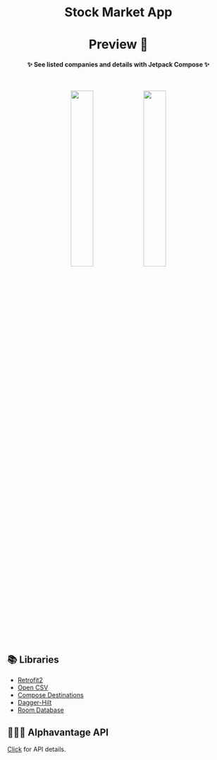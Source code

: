 <h1 align="center"> Stock Market App  </h1>

<h1 align="center"> Preview 👀 </h1>

<h4 align="center">
✨ See listed companies and details with Jetpack Compose ✨
</h4></br>

<p align="center">
 <img src="https://user-images.githubusercontent.com/47380312/180278074-f841d328-86d7-4e1d-b17b-b09d8d3e5c3e.jpeg" width="32%"/>
<img src="https://user-images.githubusercontent.com/47380312/180278084-62ccf2be-472d-4636-893a-f8e5df00234a.jpeg" width="32%"/>
</p>

## 📚 Libraries

- [Retrofit2](https://square.github.io/retrofit/)
- [Open CSV](https://github.com/openCSV)
- [Compose Destinations](https://github.com/raamcosta/compose-destinations)
- [Dagger-Hilt](https://developer.android.com/training/dependency-injection/hilt-android)
- [Room Database](https://developer.android.com/jetpack/androidx/releases/room)

## 👩🏻‍💻 Alphavantage API

[Click](https://www.alphavantage.co/documentation/) for API details.
